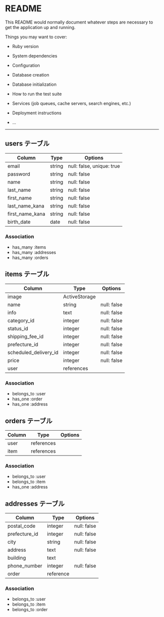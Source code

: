 # README

This README would normally document whatever steps are necessary to get the
application up and running.

Things you may want to cover:

* Ruby version

* System dependencies

* Configuration

* Database creation

* Database initialization

* How to run the test suite

* Services (job queues, cache servers, search engines, etc.)

* Deployment instructions

* ...


------------------------------------------------------------------------



## users テーブル

| Column                  | Type   | Options                  |
| ----------------------- | ------ | ------------------------ |
| email                   | string | null: false, unique: true|
| password                | string | null: false              |
| name                    | string | null: false              |
| last_name               | string | null: false              |
| first_name              | string | null: false              |
| last_name_kana          | string | null: false              |
| first_name_kana         | string | null: false              |
| birth_date              | date   | null: false              |


### Association

- has_many :items
- has_many :addresses
- has_many :orders


## items テーブル

| Column                 | Type          | Options     |
| ---------------------- | ------------- | ----------- |
| image                  | ActiveStorage |             |
| name                   | string        | null: false |
| info                   | text          | null: false |
| category_id            | integer       | null: false |
| status_id              | integer       | null: false |
| shipping_fee_id        | integer       | null: false |
| prefecture_id          | integer       | null: false |
| scheduled_delivery_id  | integer       | null: false |
| price                  | integer       | null: false |
| user                   | references    |             |

### Association

- belongs_to :user
- has_one    :order
- has_one    :address



## orders テーブル

| Column                 | Type          | Options     |
| -----------------------| ------------- | ----------- |
| user                   | references    |             |
| item                   | references    |             |


### Association

- belongs_to :user
- belongs_to :item
- has_one    :address



## addresses テーブル

| Column                   | Type      | Options     |
| ------------------------ | --------- | ----------- |
| postal_code              | integer   | null: false |
| prefecture_id            | integer   | null: false |
| city                     | string    | null: false |
| address                  | text      | null: false |
| building                 | text      |             |
| phone_number             | integer   | null: false |
| order                    | reference |             |

### Association

- belongs_to :user
- belongs_to :item
- belongs_to :order

